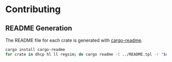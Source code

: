 # Contributing

## README Generation

The README file for each crate is generated with [cargo-readme].

```bash
cargo install cargo-readme
for crate in dhcp hl ll regsim; do cargo readme -t ../README.tpl -r "$crate" > "$crate"/README.md; done
```

[cargo-readme]: https://github.com/livioribeiro/cargo-readme
